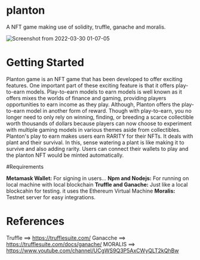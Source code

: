 # planton
A NFT game making use of solidity, truffle, ganache and moralis.

![Screenshot from 2022-03-30 01-07-05](https://user-images.githubusercontent.com/67793558/160725793-badc23c4-5720-4718-918a-9d0d7e61d548.png)

# Getting Started

Planton game is an NFT game that has been developed to offer exciting features. One important part of these exciting feature is that it offers play-to-earn models. Play-to-earn models to earn models is well known as it offers mixes the worlds of finance and gaming, providing players opportunities to earn income as they play. Although, Planton offers the play-to-earn model in another form of reward. Though with play-to-earn, you no longer need to only rely on winning, finding, or breeding a scarce collectible worth thousands of dollars because players can now choose to experiment with multiple gaming models in various themes aside from collectibles. Planton's play to earn makes users earn RARITY for their NFTs. It deals with plant and their survival. In this, sense watering a plant is like making it to survive and also adding rarity. Users can connect their wallets to play and the planton NFT would be minted automatically.

#Requirements

**Metamask Wallet:** For signing in users...
**Npm and Nodejs:** For running on local machine with local blockchain
**Truffle and Ganache:** Just like a local blockcahin for testing. it uses the Ethereum Virtual Machine
**Moralis:** Testnet server for easy integrations.

# References
Truffle ==> https://trufflesuite.com/
Ganacche ==> https://trufflesuite.com/docs/ganache/
MORALIS ==> https://www.youtube.com/channel/UCgWS9Q3P5AxCWyQLT2kQhBw


